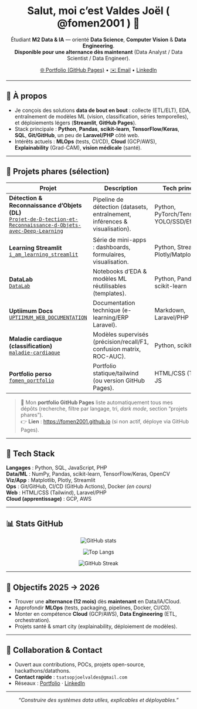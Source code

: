 <h1 align="center">Salut, moi c’est Valdes Joël ( @fomen2001 ) 👋</h1>

<p align="center">
  Étudiant <b>M2 Data & IA</b> — orienté <b>Data Science</b>, <b>Computer Vision</b> & <b>Data Engineering</b>.<br/>
  <b>Disponible pour une alternance dès maintenant</b> (Data Analyst / Data Scientist / Data Engineer).
</p>

<p align="center">
  <a href="https://fomen2001.github.io" target="_blank">🌐 Portfolio (GitHub Pages)</a> •
  <a href="mailto:valdes.joel.tsatsop@gmail.com">✉️ Email</a> •
  <a href="https://www.linkedin.com/in/valdes-joel" target="_blank">LinkedIn</a> <!-- 🔁 Mets ton vrai lien LinkedIn ici -->
</p>

---

## 🚀 À propos
- Je conçois des solutions **data de bout en bout** : collecte (ETL/ELT), EDA, entraînement de modèles ML (vision, classification, séries temporelles), et déploiements légers (**Streamlit**, **GitHub Pages**).
- Stack principale : **Python**, **Pandas**, **scikit-learn**, **TensorFlow/Keras**, **SQL**, **Git/GitHub**, un peu de **Laravel/PHP** côté web.
- Intérêts actuels : **MLOps** (tests, CI/CD), **Cloud** (GCP/AWS), **Explainability** (Grad-CAM), **vision médicale** (santé).

---

## 🌟 Projets phares (sélection)

| Projet | Description | Tech principales |
|---|---|---|
| **Détection & Reconnaissance d’Objets (DL)**<br/>[`Projet-de-D-tection-et-Reconnaissance-d-Objets-avec-Deep-Learning`](https://github.com/fomen2001/Projet-de-D-tection-et-Reconnaissance-d-Objets-avec-Deep-Learning) | Pipeline de détection (datasets, entraînement, inférences & visualisation). | Python, PyTorch/TensorFlow, YOLO/SSD/EfficientDet |
| **Learning Streamlit**<br/>[`i_am_learning_streamlit`](https://github.com/fomen2001/i_am_learning_streamlit) | Série de mini-apps : dashboards, formulaires, visualisation. | Python, Streamlit, Plotly/Matplotlib |
| **DataLab**<br/>[`DataLab`](https://github.com/fomen2001/DataLab) | Notebooks d’EDA & modèles ML réutilisables (templates). | Python, Pandas, scikit-learn |
| **Uptiimum Docs**<br/>[`UPTIIMUM_WEB_DOCUMENTATION`](https://github.com/fomen2001/UPTIIMUM_WEB_DOCUMENTATION) | Documentation technique (e-learning/ERP Laravel). | Markdown, Laravel/PHP |
| **Maladie cardiaque (classification)**<br/>[`maladie-cardiaque`](https://github.com/fomen2001/maladie-cardiaque) | Modèles supervisés (précision/recall/F1, confusion matrix, ROC-AUC). | Python, scikit-learn |
| **Portfolio perso**<br/>[`fomen_portfolio`](https://github.com/fomen2001/fomen_portfolio) | Portfolio statique/tailwind (ou version GitHub Pages). | HTML/CSS (Tailwind), JS |

> 🔖 Mon **portfolio GitHub Pages** liste automatiquement tous mes dépôts (recherche, filtre par langage, tri, *dark mode*, section “projets phares”).  
> 👉 **Lien** : https://fomen2001.github.io (si non actif, déploye via GitHub Pages).

---

## 🧰 Tech Stack

**Langages** : Python, SQL, JavaScript, PHP  
**Data/ML** : NumPy, Pandas, scikit-learn, TensorFlow/Keras, OpenCV  
**Viz/App** : Matplotlib, Plotly, Streamlit  
**Ops** : Git/GitHub, CI/CD (GitHub Actions), Docker *(en cours)*  
**Web** : HTML/CSS (Tailwind), Laravel/PHP  
**Cloud (apprentissage)** : GCP, AWS

---

## 📊 Stats GitHub

<p align="center">
  <img src="https://github-readme-stats.vercel.app/api?username=fomen2001&show_icons=true&hide_title=true" alt="GitHub stats" />
</p>
<p align="center">
  <img src="https://github-readme-stats.vercel.app/api/top-langs/?username=fomen2001&layout=compact" alt="Top Langs" />
</p>
<p align="center">
  <img src="https://streak-stats.demolab.com?user=fomen2001" alt="GitHub Streak" />
</p>

---

## 🎯 Objectifs 2025 → 2026
- Trouver une **alternance (12 mois)** dès **maintenant** en Data/IA/Cloud.
- Approfondir **MLOps** (tests, packaging, pipelines, Docker, CI/CD).
- Monter en compétence **Cloud** (GCP/AWS), **Data Engineering** (ETL, orchestration).
- Projets santé & smart city (explainability, déploiement de modèles).

---

## 🤝 Collaboration & Contact
- Ouvert aux contributions, POCs, projets open-source, hackathons/datathons.  
- **Contact rapide** : `tsatsopjoelvaldes@gmail.com`  
- Réseaux : [Portfolio](https://fomen2001.github.io) · [LinkedIn]([https://www.linkedin.com/in/valdes-joël-fomena-tsatsop) <!-- 🔁 Mets le bon lien -->

---

<p align="center">
  <i>“Construire des systèmes data utiles, explicables et déployables.”</i>
</p>
